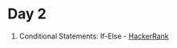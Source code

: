 # Day 2

1) Conditional Statements: If-Else - [HackerRank](https://www.hackerrank.com/challenges/js10-if-else/problem?isFullScreen=true)
